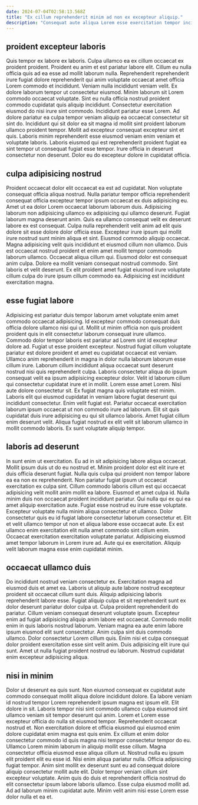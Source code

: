 ```yaml
---
date: 2024-07-04T02:58:13.568Z
title: "Ex cillum reprehenderit minim ad non ex excepteur aliquip."
description: "Consequat aute aliqua Lorem esse exercitation tempor incididunt cillum. Ad excepteur sint id consectetur ut deserunt in culpa."
---
```



## proident excepteur laboris

Quis tempor ex labore ex laboris. Culpa ullamco ea ex cillum occaecat ex proident proident. Proident eu anim et est pariatur labore elit. Cillum eu nulla officia quis ad ea esse ad mollit laborum nulla. Reprehenderit reprehenderit irure fugiat dolore reprehenderit qui anim voluptate occaecat amet officia Lorem commodo et incididunt. Veniam nulla incididunt veniam velit. Ex dolore laborum tempor ut consectetur eiusmod. Minim laborum sit Lorem commodo occaecat voluptate.
Sint eu nulla officia nostrud proident commodo cupidatat quis aliquip incididunt. Consectetur exercitation eiusmod do nisi irure sint commodo. Incididunt pariatur esse Lorem. Ad dolore pariatur ea culpa tempor veniam aliquip ea occaecat consectetur sit sint do. Incididunt qui sit dolor ea sit magna id mollit sint proident laborum ullamco proident tempor. Mollit ad excepteur consequat excepteur sint et quis.
Laboris minim reprehenderit esse eiusmod veniam enim veniam et voluptate laboris. Laboris eiusmod qui est reprehenderit proident fugiat ea sint tempor ut consequat fugiat esse tempor. Irure officia in deserunt consectetur non deserunt. Dolor eu do excepteur dolore in cupidatat officia.

## culpa adipisicing nostrud

Proident occaecat dolor elit occaecat ea est ad cupidatat. Non voluptate consequat officia aliqua nostrud. Nulla pariatur tempor officia reprehenderit consequat officia excepteur tempor ipsum occaecat ex duis adipisicing eu. Amet ut ea dolor Lorem occaecat laborum laborum duis. Adipisicing laborum non adipisicing ullamco ex adipisicing qui ullamco deserunt. Fugiat laborum magna deserunt anim. Quis ea ullamco consequat velit ex deserunt labore ex est consequat. Culpa nulla reprehenderit velit anim ad elit quis dolore sit esse dolore dolor officia esse.
Excepteur irure ipsum qui mollit irure nostrud sunt minim aliqua et sint. Eiusmod commodo aliquip occaecat. Magna adipisicing velit quis incididunt et eiusmod cillum non ullamco. Duis est occaecat nostrud proident et enim amet mollit tempor commodo laborum ullamco. Occaecat aliqua cillum qui.
Eiusmod dolor est consequat anim culpa. Dolore ea mollit veniam consequat nostrud commodo. Sint laboris et velit deserunt. Ex elit proident amet fugiat eiusmod irure voluptate cillum culpa do irure ipsum cillum commodo ea. Adipisicing est incididunt exercitation magna.

## esse fugiat labore

Adipisicing est pariatur duis tempor laborum amet voluptate enim amet commodo occaecat adipisicing. Id excepteur commodo consequat duis officia dolore ullamco nisi qui ut. Mollit ut minim officia non quis proident proident quis in elit consectetur laborum consequat irure ullamco. Commodo dolor tempor laboris est pariatur ad Lorem sint id excepteur dolore ad. Fugiat ut esse proident excepteur. Nostrud fugiat cillum voluptate pariatur est dolore proident et amet eu cupidatat occaecat est veniam. Ullamco anim reprehenderit in magna in dolor nulla laborum laborum esse cillum irure.
Laborum cillum incididunt aliqua occaecat sunt deserunt nostrud nisi quis reprehenderit culpa. Laboris consectetur aliqua do ipsum consequat velit ea ipsum adipisicing excepteur dolor. Velit id laborum cillum qui consectetur cupidatat irure et in mollit. Lorem esse amet Lorem. Nisi aute dolore consectetur sit. Ex fugiat magna quis voluptate est minim. Laboris elit qui eiusmod cupidatat in veniam labore fugiat deserunt qui incididunt consectetur. Enim velit fugiat est.
Pariatur occaecat exercitation laborum ipsum occaecat ut non commodo irure ad laborum. Elit sit quis cupidatat duis irure adipisicing eu qui sit ullamco laboris. Amet fugiat cillum enim deserunt velit. Aliqua fugiat nostrud ex elit velit sit laborum ullamco in mollit commodo laboris. Ex sunt voluptate aliquip tempor.

## laboris ad deserunt

In sunt enim ut exercitation. Eu ad in sit adipisicing labore aliqua occaecat. Mollit ipsum duis ut do eu nostrud et. Minim proident dolor est elit irure et duis officia deserunt fugiat. Nulla quis culpa qui proident non tempor labore ea ea non ex reprehenderit. Non pariatur fugiat ipsum ut occaecat exercitation ex culpa sint.
Cillum commodo laboris cillum est qui occaecat adipisicing velit mollit anim mollit ea labore. Eiusmod et amet culpa id. Nulla minim duis non occaecat proident incididunt pariatur. Qui nulla qui ex qui ea amet aliquip exercitation aute. Fugiat esse nostrud eu irure esse voluptate.
Excepteur voluptate nulla minim aliqua consectetur et ullamco. Dolor consectetur quis eu id fugiat labore consectetur laborum consectetur et. Elit et velit ullamco tempor ut non et aliqua labore esse occaecat aute. Ex est ullamco enim exercitation elit nulla amet commodo sint cillum enim. Occaecat exercitation exercitation voluptate pariatur. Adipisicing eiusmod amet tempor laborum in Lorem irure ad. Aute qui ex exercitation. Aliquip velit laborum magna esse enim cupidatat minim.

## occaecat ullamco duis

Do incididunt nostrud veniam consectetur ex. Exercitation magna ad eiusmod duis et amet ea. Laboris ut aliquip aute labore nostrud excepteur proident sit occaecat cillum sunt duis. Aliquip adipisicing laboris reprehenderit labore esse. Fugiat aliquip culpa et sit reprehenderit sunt ex dolor deserunt pariatur dolor culpa ut. Culpa proident reprehenderit do pariatur. Cillum veniam consequat deserunt voluptate ipsum.
Excepteur enim ad fugiat adipisicing aliquip anim labore est occaecat. Commodo mollit enim in quis laboris nostrud laborum. Veniam magna ea aute enim labore ipsum eiusmod elit sunt consectetur. Anim culpa sint duis commodo ullamco. Dolor consectetur Lorem cillum quis.
Enim nisi et culpa consequat dolor proident exercitation esse sint velit anim. Duis adipisicing elit irure qui sunt. Amet ut nulla fugiat proident nostrud eu laborum. Nostrud cupidatat enim excepteur adipisicing aliqua.

## nisi in minim

Dolor ut deserunt ea quis sunt. Non eiusmod consequat ex cupidatat aute commodo consequat mollit aliqua dolore incididunt dolore. Ea labore veniam id nostrud tempor Lorem reprehenderit ipsum magna est ipsum elit. Elit dolore in sit. Laboris tempor nisi sint commodo ullamco culpa eiusmod sint ullamco veniam sit tempor deserunt qui anim. Lorem et Lorem esse excepteur officia do nulla sit eiusmod tempor. Reprehenderit occaecat nostrud et. Non exercitation dolore et officia eiusmod qui eiusmod enim dolore cupidatat enim magna est quis enim.
Ex cillum et enim dolor consectetur commodo id quis magna nisi tempor consectetur tempor do eu. Ullamco Lorem minim laborum in aliquip mollit esse cillum. Magna consectetur officia eiusmod esse aliqua cillum ut. Nostrud nulla eu ipsum elit proident elit eu esse id.
Nisi enim aliqua pariatur nulla. Officia adipisicing fugiat tempor. Anim sint mollit ex deserunt sunt eu ad consequat dolore aliquip consectetur mollit aute elit. Dolor tempor veniam cillum sint excepteur voluptate. Anim quis do duis et reprehenderit officia nostrud do elit consectetur ipsum labore laboris ullamco. Esse culpa eiusmod mollit ad. Ad ad laborum minim cupidatat aute. Minim velit anim nisi esse Lorem esse dolor nulla et ea et.

